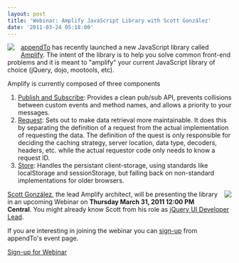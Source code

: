 ```yaml
---
layout: post
title: 'Webinar: Amplify JavaScript Library with Scott González'
date: '2011-03-24 05:18:00'
---
```


<div class="separator" style="clear: both; text-align: center;">
<a href="http://amplifyjs.com/" imageanchor="1" style="clear: left; float: left; margin-bottom: 1em; margin-right: 1em;"><img border="0" src="https://lh3.googleusercontent.com/-XDWzP2G4cuQ/TYrUwWoPCDI/AAAAAAAAJbY/N7gTw9Sq2oM/s1600/cd5fd9adaa50399467fbf2c5c1de4f43.png" /></a></div>
<a href="http://appendto.com/" target="_blank">appendTo</a> has recently launched a new JavaScript library called <a href="http://amplifyjs.com/" target="_blank">Amplify</a>. The intent of the library is to help you solve common front-end problems and it is meant to "amplify" your current JavaScript library of choice (jQuery, dojo, mootools, etc). 

Amplify is currently composed of three components
<ol>
<li><a href="http://amplifyjs.com/api/pubsub/" target="_blank">Publish and Subscribe</a>: Provides a clean pub/sub API, prevents collisions between custom events and method names, and allows a priority to your messages.</li>
<li><a href="http://amplifyjs.com/api/request/" target="_blank">Request</a>: Sets out to make data retrieval more maintainable. It does this by separating the definition of a request from the actual implementation of requesting the data. The definition of the quest is only responsible for deciding the caching strategy, server location, data type, decoders, headers, etc. while the actual requestor code only needs to know a request ID.</li>
<li><a href="http://amplifyjs.com/api/store/" target="_blank">Store</a>: Handles the persistant client-storage, using standards like localStorage and sessionStorage, but falling back on non-standard implementations for older browsers.</li>
</ol>

<div class="separator" style="clear: both; text-align: center;">
<a href="http://twitter.com/scott_gonzale" imageanchor="1" style="clear: right; float: right; margin-bottom: 1em; margin-left: 1em;"><img border="0" src="https://lh3.googleusercontent.com/-iqI_0uSc2sg/TYrU3LiQ7II/AAAAAAAAJbc/NFVxQZ3RU5U/s1600/scott.jpg" /></a></div>
<a href="http://twitter.com/scott_gonzalez" target="_blank">Scott González</a>, the lead Amplify architect, will be presenting the library in an upcoming Webinar on <strong>Thursday March 31, 2011 12:00 PM Central</strong>. You might already know Scott from his role as <a href="http://jquery.org/team#scott-gonzalez" target="_blank">jQuery UI Developer Lead</a>.

If you are interesting in joining the webinar you can <a href="http://appendto.com/webinar/webinar-introduction-amplify" target="_blank">sign-up</a> from appendTo's event page.

<a class="demoButton" href="http://appendto.com/webinar/webinar-introduction-amplify" target="_blank">Sign-up for Webinar</a>